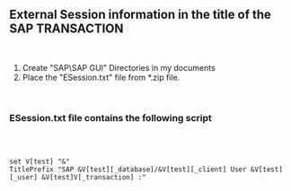 ## External Session information in the title of the SAP TRANSACTION

</BR>

1. Create "SAP\SAP GUI\" Directories in my documents
2. Place the "ESession.txt" file from *.zip file.


</BR>

### ESession.txt file contains the following script

</BR>

```script

set V[test] "&"
TitlePrefix "SAP &V[test][_database]/&V[test][_client] User &V[test][_user] &V[test]V[_transaction] :"


```
